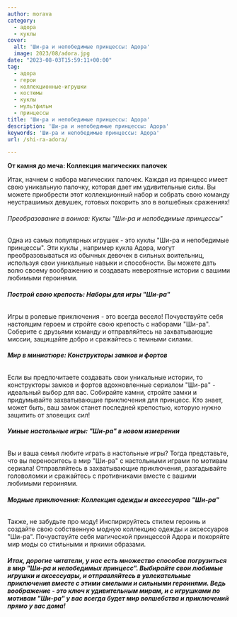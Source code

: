 ```yaml
---
author: morava
category:
  - адора
  - куклы
cover:
  alt: 'Ши-ра и непобедимые принцессы: Адора'
  image: 2023/08/adora.jpg
date: "2023-08-03T15:59:11+00:00"
tag:
  - адора
  - герои
  - коллекционные-игрушки
  - костюмы
  - куклы
  - мультфильм
  - принцессы
title: 'Ши-ра и непобедимые принцессы: Адора'
description: 'Ши-ра и непобедимые принцессы: Адора'
keywords: 'Ши-ра и непобедимые принцессы: Адора'
url: /shi-ra-adora/

---
```

**От камня до меча: Коллекция магических палочек**

Итак, начнем с набора магических палочек. Каждая из принцесс имеет свою уникальную палочку, которая дает им удивительные силы. Вы можете приобрести этот коллекционный набор и собрать свою команду неустрашимых девушек, готовых покорить зло в волшебных сражениях!

###### Преобразование в воинов: Куклы "Ши-ра и непобедимые принцессы"

Одна из самых популярных игрушек \- это куклы "Ши-ра и непобедимые принцессы". Эти куклы , например кукла Адора, могут преобразовываться из обычных девочек в сильных воительниц, используя свои уникальные навыки и способности. Вы можете дать волю своему воображению и создавать невероятные истории с вашими любимыми героинями.

###### **Построй свою крепость: Наборы для игры "Ши-ра"**

Игры в ролевые приключения \- это всегда весело! Почувствуйте себя настоящим героем и стройте свою крепость с наборами "Ши-ра". Соберите с друзьями команду и отправляйтесь на захватывающие миссии, защищайте добро и сражайтесь с темными силами.

###### **Мир в миниатюре: Конструкторы замков и фортов**

Если вы предпочитаете создавать свои уникальные истории, то конструкторы замков и фортов вдохновленные сериалом "Ши\-ра" \- идеальный выбор для вас. Собирайте камни, стройте замки и придумывайте захватывающие приключения для принцесс. Кто знает, может быть, ваш замок станет последней крепостью, которую нужно защитить от зловещих сил!

###### **Умные настольные игры: "Ши-ра" в новом измерении**

Вы и ваша семья любите играть в настольные игры? Тогда представьте, что вы переноситесь в мир "Ши-ра" с настольными играми по мотивам сериала! Отправляйтесь в захватывающие приключения, разгадывайте головоломки и сражайтесь с противниками вместе с вашими любимыми героинями.

###### **Модные приключения: Коллекция одежды и аксессуаров "Ши-ра"**

Также, не забудьте про моду! Инспирируйтесь стилем героинь и создайте свою собственную модную коллекцию одежды и аксессуаров "Ши-ра". Почувствуйте себя магической принцессой Адора и покоряйте мир моды со стильными и яркими образами.

###### **Итак, дорогие читатели, у нас есть множество способов погрузиться в мир "Ши\-ра и непобедимых принцесс". Выбирайте свои любимые игрушки и аксессуары, и отправляйтесь в увлекательные приключения вместе с этими смелыми и сильными героинями. Ведь воображение \- это ключ к удивительным мирам, и с игрушками по мотивам "Ши-ра" у вас всегда будет мир волшебства и приключений прямо у вас дома!**
